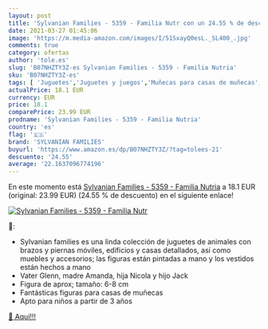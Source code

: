 ```yaml
---
layout: post
title: 'Sylvanian Families - 5359 - Familia Nutr con un 24.55 % de descuento'
date: 2021-03-27 01:45:06
image: 'https://m.media-amazon.com/images/I/51SxayQ0esL._SL400_.jpg'
comments: true
category: ofertas
author: 'tole.es'
slug: 'B07NHZTY3Z-es Sylvanian Families - 5359 - Familia Nutria'
sku: 'B07NHZTY3Z-es'
tags: [ 'Juguetes','Juguetes y juegos','Muñecas para casas de muñecas','Muñecas y accesorios','families','sylvanian','sylvanian families', ]
actualPrice: 18.1 EUR
currency: EUR
price: 18.1
comparePrice: 23.99 EUR
prodname: 'Sylvanian Families - 5359 - Familia Nutria'
country: 'es'
flag: '🇪🇸'
brand: 'SYLVANIAN FAMILIES'
buyurl: 'https://www.amazon.es/dp/B07NHZTY3Z/?tag=tolees-21'
descuento: '24.55'
average: '22.1637096774196'
---
```


En este momento está [Sylvanian Families - 5359 - Familia Nutria](https://www.amazon.es/dp/B07NHZTY3Z/?tag=tolees-21) a 18.1 EUR (original: 23.99 EUR) (24.55 %  de descuento) en el siguiente enlace!

[![Sylvanian Families - 5359 - Familia Nutr](https://m.media-amazon.com/images/I/51SxayQ0esL._SL400_.jpg)](https://www.amazon.es/dp/B07NHZTY3Z/?tag=tolees-21)

🔎:

- Sylvanian families es una linda colección de juguetes de animales con brazos y piernas móviles, edificios y casas detallados, así como muebles y accesorios; las figuras están pintadas a mano y los vestidos están hechos a mano
- Vater Glenn, madre Amanda, hija Nicola y hijo Jack
- Figura de aprox; tamaño: 6-8 cm
- Fantásticas figuras para casas de muñecas
- Apto para niños a partir de 3 años

[🛒 Aquí!!!](https://www.amazon.es/dp/B07NHZTY3Z/?tag=tolees-21)
